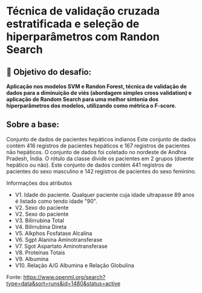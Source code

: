 # Técnica de validação cruzada estratificada e seleção de hiperparâmetros com Randon Search

## :hammer: Objetivo do desafio:

**Aplicação nos modelos SVM e Randon Forest, técnica de validação de dados para a diminuição de viés (abordagem simples cross validation) e aplicação de Random Search para uma melhor sintonia dos hiperparâmetros dos modelos, utilizando como métrica o F-score.**

## Sobre a base:

Conjunto de dados de pacientes hepáticos indianos Este conjunto de dados contém 416 registros de pacientes hepáticos e 167 registros de pacientes não hepáticos. O conjunto de dados foi coletado no nordeste de Andhra Pradesh, Índia. O rótulo da classe divide os pacientes em 2 grupos (doente hepático ou não). Este conjunto de dados contém 441 registros de pacientes do sexo masculino e 142 registros de pacientes do sexo feminino.

Informações dos atributos

- V1. Idade do paciente. Qualquer paciente cuja idade ultrapasse 89 anos é listado como tendo idade "90".
- V2. Sexo do paciente
- V2. Sexo do paciente
- V3. Bilirrubina Total
- V4. Bilirrubina Direta
- V5. Alkphos Fosfatase Alcalina
- V6. Sgpt Alanina Aminotransferase
- V7. Sgot Aspartato Aminotransferase
- V8. Proteínas Totais
- V9. Albumina
- V10. Relação A/G Albumina e Relação Globulina

Fonte: https://www.openml.org/search?type=data&sort=runs&id=1480&status=active
